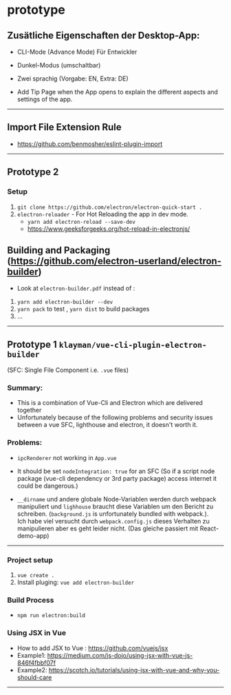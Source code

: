 # prototype

## Zusätliche Eigenschaften der Desktop-App:

* CLI-Mode (Advance Mode) Für Entwickler

* Dunkel-Modus (umschaltbar)

* Zwei sprachig (Vorgabe: EN, Extra: DE)

* Add Tip Page when the App opens to explain the different aspects and settings of the app.
___

## Import File Extension Rule
* https://github.com/benmosher/eslint-plugin-import
___

## Prototype 2 

### Setup
1. ``git clone https://github.com/electron/electron-quick-start .``
2. ``electron-reloader`` - For Hot Reloading the app in dev mode.
   * ``yarn add electron-reload --save-dev``
   * https://www.geeksforgeeks.org/hot-reload-in-electronjs/
   
## Building and Packaging (https://github.com/electron-userland/electron-builder)
* Look at ``electron-builder.pdf`` instead of :
1. ``yarn add electron-builder --dev``
2. ``yarn pack`` to test , ``yarn dist`` to build packages
3. ...
___

## Prototype 1 ``klayman/vue-cli-plugin-electron-builder``
(SFC: Single File Component i.e. ``.vue`` files)

### __Summary:__
* This is a combination of Vue-Cli and Electron which are delivered together
* Unfortunately because of the following problems and security issues between a vue SFC, lighthouse and electron, it doesn't worth it. 

### __Problems:__ 
* ``ipcRenderer`` not working in ``App.vue``
* It should be set ``nodeIntegration: true`` for an SFC (So if a script node package (vue-cli dependency or 3rd party package) access internet it could be dangerous.)

* ``__dirname`` und andere globale Node-Variablen werden durch webpack manipuliert und ``lighhouse`` braucht diese Variablen um den Bericht zu schreiben. (``background.js`` is unfortunately bundled with webpack.).  
Ich habe viel versucht durch ``webpack.config.js`` dieses Verhalten zu manipulieren aber es geht leider nicht. (Das gleiche passiert mit React-demo-app)
___

### Project setup
1. ``vue create .``
2. Install pluging: ``vue add electron-builder``

### Build Process
* ``npm run electron:build``
    
### Using JSX in Vue
* How to add JSX to Vue : https://github.com/vuejs/jsx
* Example1: https://medium.com/js-dojo/using-jsx-with-vue-js-846f4fbbf07f
* Example2: https://scotch.io/tutorials/using-jsx-with-vue-and-why-you-should-care
___
